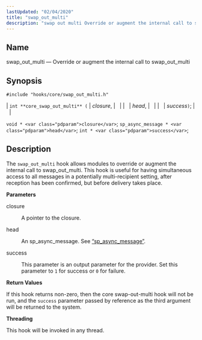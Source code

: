 ```yaml
---
lastUpdated: "02/04/2020"
title: "swap_out_multi"
description: "swap out multi Override or augment the internal call to swap out multi int core swap out multi closure head success void closure sp async message head int success The swap out multi hook allows modules to override or augment the internal call to swap out multi This hook is..."
---
```


<a name="hooks.core.swap_out_multi"></a> 
## Name

swap_out_multi — Override or augment the internal call to swap_out_multi

## Synopsis

`#include "hooks/core/swap_out_multi.h"`

| `int **core_swap_out_multi** (` | <var class="pdparam">closure</var>, |   |
|   | <var class="pdparam">head</var>, |   |
|   | <var class="pdparam">success</var>`)`; |   |

`void * <var class="pdparam">closure</var>`;
`sp_async_message * <var class="pdparam">head</var>`;
`int * <var class="pdparam">success</var>`;<a name="idp37099664"></a> 
## Description

The `swap_out_multi` hook allows modules to override or augment the internal call to swap_out_multi. This hook is useful for having simultaneous access to all messages in a potentially multi-recipient setting, after reception has been confirmed, but before delivery takes place.

**<a name="idp37101568"></a> Parameters**

<dl class="variablelist">

<dt>closure</dt>

<dd>

A pointer to the closure.

</dd>

<dt>head</dt>

<dd>

An sp_async_message. See [“sp_async_message”](/momentum/3/3-api/structs-sp-async-message).

</dd>

<dt>success</dt>

<dd>

This parameter is an output parameter for the provider. Set this parameter to `1` for success or `0` for failure.

</dd>

</dl>

**<a name="idp33689104"></a> Return Values**

If this hook returns non-zero, then the core swap-out-multi hook will not be run, and the `success` parameter passed by reference as the third argument will be returned to the system.

**<a name="idp33690608"></a> Threading**

This hook will be invoked in any thread.